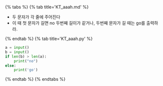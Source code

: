 {% tabs %}
{% tab title='KT_aaah.md' %}

* 두 문자가 각 줄에 주어진다
* 이 때 첫 문자가 길면 no 두번째 길이가 같거나, 두번째 문자가 길 때는 go를 출력하라.

{% endtab %}
{% tab title='KT_aaah.py' %}

```py
a = input()
b = input()
if len(b) > len(a):
    print("no")
else:
    print('go')
```

{% endtab %}
{% endtabs %}